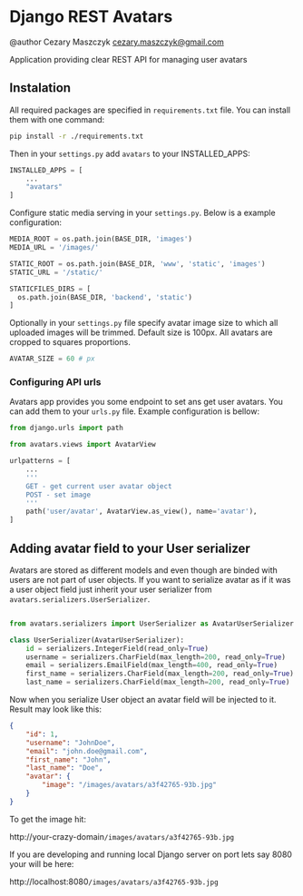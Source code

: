
# Django REST Avatars

@author Cezary Maszczyk cezary.maszczyk@gmail.com

Application providing clear REST API for managing user avatars

## Instalation

All required packages are specified in ```requirements.txt``` file. You can install them with one command:

```bash
pip install -r ./requirements.txt
```

Then in your ```settings.py``` add ```avatars``` to your INSTALLED_APPS:

```python
INSTALLED_APPS = [
    ...
    "avatars"
]
```

Configure static media serving in your ```settings.py```. Below is a example configuration:

```python
MEDIA_ROOT = os.path.join(BASE_DIR, 'images')
MEDIA_URL = '/images/'

STATIC_ROOT = os.path.join(BASE_DIR, 'www', 'static', 'images')
STATIC_URL = '/static/'

STATICFILES_DIRS = [
  os.path.join(BASE_DIR, 'backend', 'static')
]
```

Optionally in your ```settings.py``` file specify avatar image size to which all uploaded images will be trimmed. Default size is 100px. All avatars are cropped to squares proportions.

```python
AVATAR_SIZE = 60 # px
```

### Configuring API urls

Avatars app provides you some endpoint to set ans get user avatars. You can add them to your ```urls.py``` file. Example configuration is bellow:

```python
from django.urls import path

from avatars.views import AvatarView

urlpatterns = [
    ...
    '''
    GET - get current user avatar object
    POST - set image
    '''
    path('user/avatar', AvatarView.as_view(), name='avatar'),
]
```

## Adding avatar field to your User serializer

Avatars are stored as different models and even though are binded with users are not part of user objects. If you want to serialize avatar as if it was a user object field just inherit your user serializer from ```avatars.serializers.UserSerializer```.

```python

from avatars.serializers import UserSerializer as AvatarUserSerializer

class UserSerializer(AvatarUserSerializer):
    id = serializers.IntegerField(read_only=True)
    username = serializers.CharField(max_length=200, read_only=True)
    email = serializers.EmailField(max_length=400, read_only=True)
    first_name = serializers.CharField(max_length=200, read_only=True)
    last_name = serializers.CharField(max_length=200, read_only=True)

````

Now when you serialize User object an avatar field will be injected to it. Result may look like this:

```json
{
    "id": 1, 
    "username": "JohnDoe", 
    "email": "john.doe@gmail.com", 
    "first_name": "John", 
    "last_name": "Doe", 
    "avatar": {
        "image": "/images/avatars/a3f42765-93b.jpg"
    }
}
```
To get the image hit:

http://your-crazy-domain```/images/avatars/a3f42765-93b.jpg```

If you are developing and running local Django server on port lets say 8080 your will be here:

http://localhost:8080```/images/avatars/a3f42765-93b.jpg```

